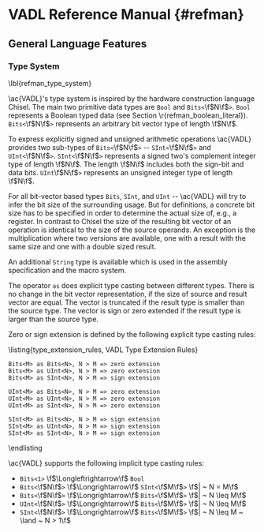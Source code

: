 # VADL Reference Manual {#refman}

## General Language Features

### Type System
\lbl{refman_type_system}

\ac{VADL}'s type system is inspired by the hardware construction language Chisel.
The main two primitive data types are `Bool` and `Bits<`\f$N\f$`>`.
`Bool` represents a Boolean typed data (see Section \r{refman_boolean_literal}).
`Bits<`\f$N\f$`>` represents an arbitrary bit vector type of length \f$N\f$.

To express explicitly signed and unsigned arithmetic operations \ac{VADL} provides two sub-types of `Bits<`\f$N\f$`>` -- `SInt<`\f$N\f$`>` and `UInt<`\f$N\f$`>`.
`SInt<`\f$N\f$`>` represents a signed two's complement integer type of length \f$N\f$. 
The length \f$N\f$ includes both the sign-bit and data bits.
`UInt`\f$N\f$`>` represents an unsigned integer type of length \f$N\f$.

For all bit-vector based types `Bits`, `SInt`, and `UInt` -- \ac{VADL} will try to infer the bit size of the surrounding usage.
But for definitions, a concrete bit size has to be specified in order to determine the actual size of, e.g., a register.
In contrast to Chisel the size of the resulting bit vector of an operation is identical to the size of the source operands.
An exception is the multiplication where two versions are available, one with a result with the same size and one with a double sized result.

An additional `String` type is available which is used in the assembly specification and the macro system.

The operator `as` does explicit type casting between different types.
There is no change in the bit vector representation, if the size of source and result vector are equal.
The vector is truncated if the result type is smaller than the source type.
The vector is sign or zero extended if the result type is larger than the source type.

Zero or sign extension is defined by the following explicit type casting rules:

\listing{type_extension_rules, VADL Type Extension Rules}
~~~{.vadl}
Bits<M> as Bits<N>, N > M => zero extension
Bits<M> as UInt<N>, N > M => zero extension
Bits<M> as SInt<N>, N > M => sign extension

UInt<M> as Bits<N>, N > M => zero extension
UInt<M> as UInt<N>, N > M => zero extension
UInt<M> as SInt<N>, N > M => zero extension

SInt<M> as Bits<N>, N > M => sign extension
SInt<M> as UInt<N>, N > M => sign extension
SInt<M> as SInt<N>, N > M => sign extension
~~~
\endlisting

\ac{VADL} supports the following implicit type casting rules:

* `Bits<1>` \f$\Longleftrightarrow\f$ `Bool`
* `Bits<`\f$N\f$`>` \f$\Longrightarrow\f$ `SInt<`\f$M\f$`>` \f$| ~ N = M\f$
* `Bits<`\f$N\f$`>` \f$\Longrightarrow\f$ `Bits<`\f$M\f$`>` \f$| ~ N \leq M\f$
* `UInt<`\f$N\f$`>` \f$\Longrightarrow\f$ `Bits<`\f$M\f$`>` \f$| ~ N \leq M\f$
* `SInt<`\f$N\f$`>` \f$\Longrightarrow\f$ `Bits<`\f$M\f$`>` \f$| ~ N \leq M ~ \land ~ N > 1\f$
